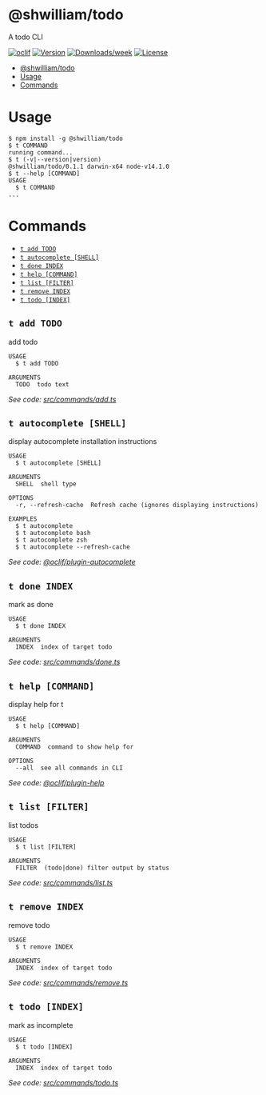 # @shwilliam/todo

A todo CLI

[![oclif](https://img.shields.io/badge/cli-oclif-brightgreen.svg)](https://oclif.io)
[![Version](https://img.shields.io/npm/v/@shwilliam/todo.svg)](https://npmjs.org/package/@shwilliam/todo)
[![Downloads/week](https://img.shields.io/npm/dw/@shwilliam/todo.svg)](https://npmjs.org/package/@shwilliam/todo)
[![License](https://img.shields.io/npm/l/@shwilliam/todo.svg)](https://github.com/shwilliam/todo/blob/master/package.json)

<!-- toc -->
* [@shwilliam/todo](#shwilliamtodo)
* [Usage](#usage)
* [Commands](#commands)
<!-- tocstop -->

# Usage

<!-- usage -->
```sh-session
$ npm install -g @shwilliam/todo
$ t COMMAND
running command...
$ t (-v|--version|version)
@shwilliam/todo/0.1.1 darwin-x64 node-v14.1.0
$ t --help [COMMAND]
USAGE
  $ t COMMAND
...
```
<!-- usagestop -->

# Commands

<!-- commands -->
* [`t add TODO`](#t-add-todo)
* [`t autocomplete [SHELL]`](#t-autocomplete-shell)
* [`t done INDEX`](#t-done-index)
* [`t help [COMMAND]`](#t-help-command)
* [`t list [FILTER]`](#t-list-filter)
* [`t remove INDEX`](#t-remove-index)
* [`t todo [INDEX]`](#t-todo-index)

## `t add TODO`

add todo

```
USAGE
  $ t add TODO

ARGUMENTS
  TODO  todo text
```

_See code: [src/commands/add.ts](https://github.com/shwilliam/todo/blob/v0.1.1/src/commands/add.ts)_

## `t autocomplete [SHELL]`

display autocomplete installation instructions

```
USAGE
  $ t autocomplete [SHELL]

ARGUMENTS
  SHELL  shell type

OPTIONS
  -r, --refresh-cache  Refresh cache (ignores displaying instructions)

EXAMPLES
  $ t autocomplete
  $ t autocomplete bash
  $ t autocomplete zsh
  $ t autocomplete --refresh-cache
```

_See code: [@oclif/plugin-autocomplete](https://github.com/oclif/plugin-autocomplete/blob/v0.2.0/src/commands/autocomplete/index.ts)_

## `t done INDEX`

mark as done

```
USAGE
  $ t done INDEX

ARGUMENTS
  INDEX  index of target todo
```

_See code: [src/commands/done.ts](https://github.com/shwilliam/todo/blob/v0.1.1/src/commands/done.ts)_

## `t help [COMMAND]`

display help for t

```
USAGE
  $ t help [COMMAND]

ARGUMENTS
  COMMAND  command to show help for

OPTIONS
  --all  see all commands in CLI
```

_See code: [@oclif/plugin-help](https://github.com/oclif/plugin-help/blob/v3.0.1/src/commands/help.ts)_

## `t list [FILTER]`

list todos

```
USAGE
  $ t list [FILTER]

ARGUMENTS
  FILTER  (todo|done) filter output by status
```

_See code: [src/commands/list.ts](https://github.com/shwilliam/todo/blob/v0.1.1/src/commands/list.ts)_

## `t remove INDEX`

remove todo

```
USAGE
  $ t remove INDEX

ARGUMENTS
  INDEX  index of target todo
```

_See code: [src/commands/remove.ts](https://github.com/shwilliam/todo/blob/v0.1.1/src/commands/remove.ts)_

## `t todo [INDEX]`

mark as incomplete

```
USAGE
  $ t todo [INDEX]

ARGUMENTS
  INDEX  index of target todo
```

_See code: [src/commands/todo.ts](https://github.com/shwilliam/todo/blob/v0.1.1/src/commands/todo.ts)_
<!-- commandsstop -->
